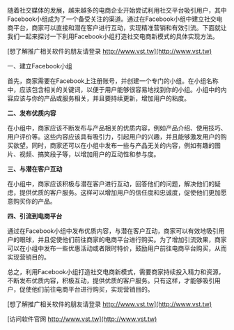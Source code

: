 随着社交媒体的发展，越来越多的电商企业开始尝试利用社交平台吸引用户，其中Facebook小组成为了一个备受关注的渠道。通过在Facebook小组中建立社交电商平台，商家可以直接和潜在客户进行互动，实现精准营销和有效引流。下面就让我们一起来探讨一下利用Facebook小组打造社交电商新模式的具体实现方法。

[想了解推广相关软件的朋友请登录 http://www.vst.tw](http://www.vst.tw)

一、建立Facebook小组

首先，商家需要在Facebook上注册账号，并创建一个专门的小组。在小组名称中，应该包含相关的关键词，以便于用户能够很容易地找到你的小组。小组中的内容应该与你的产品或服务相关，并且要持续更新，增加用户的粘度。

**二、发布优质内容**

在小组中，商家应该不断发布与产品相关的优质内容，例如产品介绍、使用技巧、用户评价等。这些内容应该具有吸引力，引起用户的兴趣，并且能够激发用户的购买欲望。同时，商家还可以在小组中发布一些与产品无关的内容，例如有趣的图片、视频、搞笑段子等，以增加用户的互动性和参与度。

**三、与潜在客户互动**

在小组中，商家应该积极与潜在客户进行互动，回答他们的问题，解决他们的疑虑，提供优质的客户服务。这样可以增加用户的信任度和忠诚度，促使他们更加愿意购买你的产品。

**四、引流到电商平台**

通过在Facebook小组中发布优质内容，与潜在客户互动，商家可以有效地吸引用户的眼球，并且促使他们前往商家的电商平台进行购买。为了增加引流效果，商家可以在小组中发布一些优惠活动或者限时特价，鼓励用户前往电商平台购买，从而实现营销目的。

总之，利用Facebook小组打造社交电商新模式，需要商家持续投入精力和资源，不断发布优质内容，积极互动，提供优质的客户服务。只有这样，才能够吸引用户，促使他们前往电商平台进行购买，实现营销目的。

[想了解推广相关软件的朋友请登录 http://www.vst.tw](http://www.vst.tw)


[访问软件官网 http://www.vst.tw](http://www.vst.tw)
